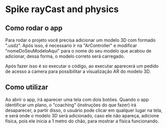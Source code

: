 # Spike rayCast and physics

## Como rodar o app
Para rodar o projeto você precisa adicionar um modelo 3D com formado ".usdz". Após isso, é necessario ir na "ArController" e modificar "nomeDoSeuModeloAqui" para o nome do seu modelo que acabou de adicionar, dessa forma, o modelo correto será carregado.

Após fazer isso é so executar o código, ao executar aparecerá um pedido de acesso a camera para possibilitar a visualização AR do modelo 3D.

## Como utilizar
Ao abrir o app, irá aparecer uma tela com dois botões. Quando o app identificar um plano, o "coaching" (instruções do que fazer) irá desaparecer, a partir disso, o usuário pode clicar em qualquer lugar na tela, e será onde o modelo 3D será adicionado, caso ele não apareça, adicione física, pois ele inicia a 1 metro do chão, para mostrar a física funcionando.
